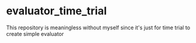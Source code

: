 evaluator_time_trial
====================

This repository is meaningless without myself since it's just for time trial to create simple evaluator
